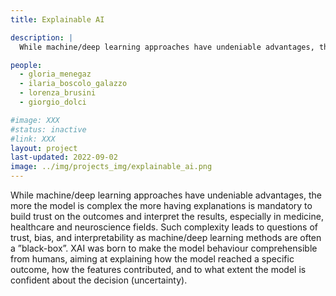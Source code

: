 ```yaml
---
title: Explainable AI

description: |
  While machine/deep learning approaches have undeniable advantages, the more the model is complex the more having explanations is mandatory to build trust on the outcomes and interpret the results, especially in medicine, healthcare and neuroscience fields. Such complexity leads to questions of trust, bias, and interpretability as machine/deep learning methods are often a ”black-box”. XAI was born to make the model behaviour comprehensible from humans, aiming at explaining how the model reached a specific outcome, how the features contributed, and to what extent the model is confident about the decision (uncertainty).

people:
  - gloria_menegaz
  - ilaria_boscolo_galazzo
  - lorenza_brusini
  - giorgio_dolci

#image: XXX
#status: inactive
#link: XXX
layout: project
last-updated: 2022-09-02
image: ../img/projects_img/explainable_ai.png
---
```


While machine/deep learning approaches have undeniable advantages, the more the model is complex the more having explanations is mandatory to build trust on the outcomes and interpret the results, especially in medicine, healthcare and neuroscience fields. Such complexity leads to questions of trust, bias, and interpretability as machine/deep learning methods are often a ”black-box”. XAI was born to make the model behaviour comprehensible from humans, aiming at explaining how the model reached a specific outcome, how the features contributed, and to what extent the model is confident about the decision (uncertainty).
